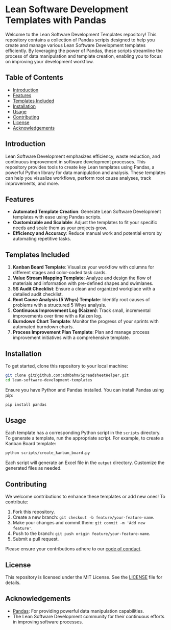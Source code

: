 # Lean Software Development Templates with Pandas

Welcome to the Lean Software Development Templates repository! This repository contains a collection of Pandas scripts designed to help you create and manage various Lean Software Development templates efficiently. By leveraging the power of Pandas, these scripts streamline the process of data manipulation and template creation, enabling you to focus on improving your development workflow.

## Table of Contents

- [Introduction](#introduction)
- [Features](#features)
- [Templates Included](#templates-included)
- [Installation](#installation)
- [Usage](#usage)
- [Contributing](#contributing)
- [License](#license)
- [Acknowledgements](#acknowledgements)

## Introduction

Lean Software Development emphasizes efficiency, waste reduction, and continuous improvement in software development processes. This repository provides tools to create key Lean templates using Pandas, a powerful Python library for data manipulation and analysis. These templates can help you visualize workflows, perform root cause analyses, track improvements, and more.

## Features

- **Automated Template Creation**: Generate Lean Software Development templates with ease using Pandas scripts.
- **Customizable and Scalable**: Adjust the templates to fit your specific needs and scale them as your projects grow.
- **Efficiency and Accuracy**: Reduce manual work and potential errors by automating repetitive tasks.

## Templates Included

1. **Kanban Board Template**: Visualize your workflow with columns for different stages and color-coded task cards.
2. **Value Stream Mapping Template**: Analyze and design the flow of materials and information with pre-defined shapes and swimlanes.
3. **5S Audit Checklist**: Ensure a clean and organized workplace with a detailed audit checklist.
4. **Root Cause Analysis (5 Whys) Template**: Identify root causes of problems with a structured 5 Whys analysis.
5. **Continuous Improvement Log (Kaizen)**: Track small, incremental improvements over time with a Kaizen log.
6. **Burndown Chart Template**: Monitor the progress of your sprints with automated burndown charts.
7. **Process Improvement Plan Template**: Plan and manage process improvement initiatives with a comprehensive template.

## Installation

To get started, clone this repository to your local machine:

```bash
git clone git@github.com:admbahm/SpreadsheetHelper.git
cd lean-software-development-templates
```

Ensure you have Python and Pandas installed. You can install Pandas using pip:

```bash
pip install pandas
```

## Usage

Each template has a corresponding Python script in the `scripts` directory. To generate a template, run the appropriate script. For example, to create a Kanban Board template:

```bash
python scripts/create_kanban_board.py
```

Each script will generate an Excel file in the `output` directory. Customize the generated files as needed.

## Contributing

We welcome contributions to enhance these templates or add new ones! To contribute:

1. Fork this repository.
2. Create a new branch: `git checkout -b feature/your-feature-name`.
3. Make your changes and commit them: `git commit -m 'Add new feature'`.
4. Push to the branch: `git push origin feature/your-feature-name`.
5. Submit a pull request.

Please ensure your contributions adhere to our [code of conduct](CODE_OF_CONDUCT.md).

## License

This repository is licensed under the MIT License. See the [LICENSE](LICENSE) file for details.

## Acknowledgements

- [Pandas](https://pandas.pydata.org/): For providing powerful data manipulation capabilities.
- The Lean Software Development community for their continuous efforts in improving software processes.
